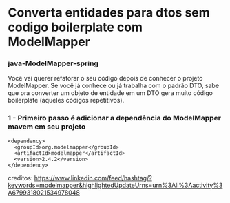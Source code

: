 # Converta entidades para dtos sem codigo boilerplate com ModelMapper

### java-ModelMapper-spring

Você vai querer refatorar o seu código depois de conhecer o projeto ModelMapper.
Se você já conhece ou já trabalha com o padrão DTO, sabe que pra converter um objeto de entidade em um DTO gera muito código boilerplate (aqueles códigos repetitivos).

### 1 - Primeiro passo é adicionar a dependência do ModelMapper mavem em seu projeto

````
<dependency>
  <groupId>org.modelmapper</groupId>
  <artifactId>modelmapper</artifactId>
  <version>2.4.2</version>
</dependency>
````

creditos:
https://www.linkedin.com/feed/hashtag/?keywords=modelmapper&highlightedUpdateUrns=urn%3Ali%3Aactivity%3A6799318021534978048
